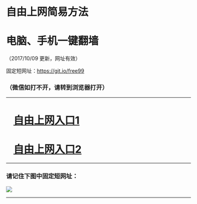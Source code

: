 ﻿# 自由上网简易方法

# 电脑、手机一键翻墙

（2017/10/09 更新，网址有效）

固定短网址：https://git.io/free99

### （微信如打不开，请转到浏览器打开）


***





# &nbsp;&nbsp; <a href="http://ft1095824381.fwq-tz-1001.info/fwqtz01.html?t=100900117014 " target="_blank">自由上网入口1</a>
# &nbsp;&nbsp; <a href="http://ft282955466.fwq-tz-1002.info/fwqtz02.html?t=100900124231 " target="_blank">自由上网入口2</a>
***

### 请记住下图中固定短网址：

<img src="https://s3-us-west-2.amazonaws.com/fwq-1001/yjfq-20170905okok.png" /> 


***

